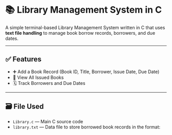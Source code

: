 # 📚 Library Management System in C

A simple terminal-based Library Management System written in C that uses **text file handling** to manage book borrow records, borrowers, and due dates.

---

## ✅ Features

- ➕ Add a Book Record (Book ID, Title, Borrower, Issue Date, Due Date)
- 📄 View All Issued Books
- 🗓 Track Borrowers and Due Dates

---

## 🗃 File Used

- `Library.c` — Main C source code
- `library.txt` — Data file to store borrowed book records in the format:
